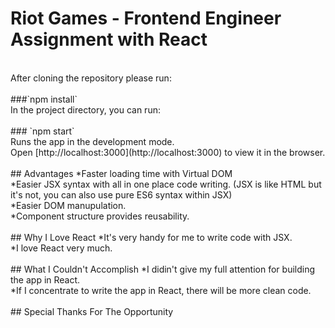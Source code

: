 # Riot Games - Frontend Engineer Assignment with React<br>
<br>
After cloning the repository please run:<br>
<br>
###`npm install`
<br>
In the project directory, you can run:<br>
<br>
### `npm start`
<br>
Runs the app in the development mode.<br>
Open [http://localhost:3000](http://localhost:3000) to view it in the browser.<br>
<br>
## Advantages
*Faster loading time with Virtual DOM<br>
*Easier JSX syntax with all in one place code writing. (JSX is like HTML but it's not, you can also use pure ES6 syntax within JSX)<br>
*Easier DOM manupulation.<br>
*Component structure provides reusability.<br>
<br>
## Why I Love React
*It's very handy for me to write code with JSX.<br>
*I love React very much.<br>
<br>
## What I Couldn't Accomplish
*I didin't give my full attention for building the app in React.<br>
*If I concentrate to write the app in React, there will be more clean code.<br>
<br>
## Special Thanks For The Opportunity

